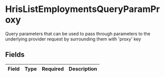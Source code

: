 # HrisListEmploymentsQueryParamProxy

Query parameters that can be used to pass through parameters to the underlying provider request by surrounding them with 'proxy' key


## Fields

| Field       | Type        | Required    | Description |
| ----------- | ----------- | ----------- | ----------- |